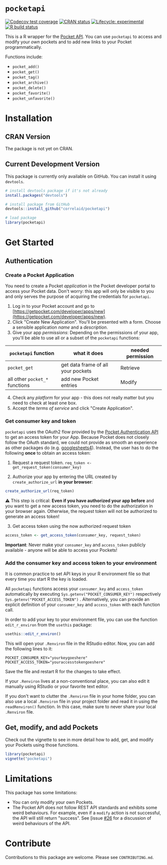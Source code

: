 # `pocketapi`

<!-- badges: start -->

[![Codecov test coverage](https://codecov.io/gh/CorrelAid/pocketapi/branch/master/graph/badge.svg)](https://codecov.io/gh/CorrelAid/pocketapi?branch=master)
[![CRAN status](https://www.r-pkg.org/badges/version/pocketapi)](https://CRAN.R-project.org/package=pocketapi)
[![Lifecycle: experimental](https://img.shields.io/badge/lifecycle-experimental-orange.svg)](https://www.tidyverse.org/lifecycle/#experimental)
[![R build status](https://github.com/CorrelAid/pocketapi/workflows/R-CMD-check/badge.svg)](https://github.com/CorrelAid/pocketapi/actions)

<!-- badges: end -->

This is a R wrapper for the [Pocket API](https://getpocket.com/developer/docs/overview). You can use `pocketapi` to access and modify your _own_ pockets and to add new links to your Pocket programmatically.

Functions include:

- `pocket_add()`
- `pocket_get()`
- `pocket_tag()`
- `pocket_archive()`
- `pocket_delete()`
- `pocket_favorite()`
- `pocket_unfavorite()`

# Installation

## CRAN Version

The package is not yet on CRAN.

## Current Development Version

This package is currently only available on GitHub. You can install it using `devtools`.

```r
# install devtools package if it's not already
install.packages("devtools")

# install package from GitHub
devtools::install_github("correlaid/pocketapi")

# load package
library(pocketapi)
```

# Get Started

## Authentication

### Create a Pocket Application

You need to create a Pocket _application_ in the Pocket developer portal to access your Pocket data. Don't worry: this app will only be visible to you and only serves the purpose of acquiring the credentials for `pocketapi`.

1. Log in to your Pocket account and go to [https://getpocket.com/developer/apps/new](https://getpocket.com/developer/apps/new).
2. Click "Create New Application". You'll be presented with a form. Choose a sensible application _name_ and a _description_.
3. Give your app _permissions_: Depending on the permissions of your app, you'll be able to use all or a subset of the `pocketapi` functions:

| `pocketapi` function           | what it does                       | needed permission |
| ------------------------------ | ---------------------------------- | ----------------- |
| `pocket_get`                   | get data frame of all your pockets | Retrieve          |
| all other `pocket_*` functions | add new Pocket entries             | Modify            |

4. Check any _platform_ for your app - this does not really matter but you need to check at least one box.
5. Accept the _terms of service_ and click "Create Application".

### Get consumer key and token

`pocketapi` uses the OAuth2 flow provided by the [Pocket Authentication API](https://getpocket.com/developer/docs/authentication) to get an access token for your App. Because Pocket does not closely follow the OAuth standard, we could not provide as smooth an experience as other packages do (e.g. [googlesheets4](https://github.com/tidyverse/googlesheets4)). Instead, the user has to do the following **once** to obtain an access token:

1. Request a request token.
`req_token <- get_request_token(consumer_key)`

2. Authorize your app by entering the URL created by `create_authorize_url` **in your browser**:

```r
create_authorize_url(req_token)
```

:warning: This step is critical: **Even if you have authorized your app before** and you want to get a new access token, you need to do the authorization in your browser again. Otherwise, the request token will not be authorized to generate an access token!

3. Get access token using the now authorized request token

```r
access_token <- get_access_token(consumer_key, request_token)
```

**Important**: Never make your `consumer_key` and `access_token` publicly available - anyone will be able to access your Pockets!

### Add the consumer key and access token to your environment

It is common practice to set API keys in your R environment file so that every time you start R the key is loaded.

All `pocketapi` functions access your `consumer_key` and `access_token` automatically by executing `Sys.getenv("POCKET_CONSUMER_KEY")` respectively `Sys.getenv("POCKET_ACCESS_TOKEN")` . Alternatively, you can provide an explicit definition of your `consumer_key` and `access_token` with each function call.

In order to add your key to your environment file, you can use the function `edit_r_environ` from the `usethis` package:

```r
usethis::edit_r_environ()
```

This will open your `.Renviron` file in the RStudio editor. Now, you can add the following lines to it:

```
POCKET_CONSUMER_KEY="yourkeygoeshere"
POCKET_ACCESS_TOKEN="youraccesstokengoeshere"
```

Save the file and restart R for the changes to take effect.

If your `.Renviron` lives at a non-conventional place, you can also edit it manually using RStudio or your favorite text editor.

If you don't want to clutter the `.Renviron` file in your home folder, you can also use a local `.Renviron` file in your project folder and read it in using the `readRenviron()` function. In this case, make sure to never share your local `.Renviron` file.

## Get, modify, and add Pockets

Check out the vignette to see in more detail how to add, get, and modify your Pockets using those functions.

```r
library(pocketapi)
vignette("pocketapi")
```

# Limitations

This package has some limitations:

- You can only modify your own Pockets.
- The Pocket API does not follow REST API standards and exhibits some weird behaviours. For example, even if a `modify` action is not successful, the API will still return "success". See [issue [#26](https://github.com/CorrelAid/pocketapi/issues/26) for a discussion of weird behaviours of the API.

# Contribute

Contributions to this package are welcome. Please see `CONTRIBUTING.md`.
